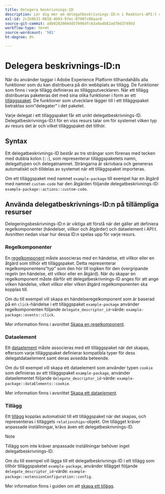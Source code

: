 ```yaml
---
title: Delegera beskrivnings-ID
description: Lär dig mer om delegatbeskrivnings-ID:n i Reaktors-API:t och hur de länkar resurser med tillägg.
exl-id: 2c2b9b31-0618-4b93-97ec-0798fc06aac0
source-git-commit: a8b0282004dd57096dfc63a9adb82ad70d37495d
workflow-type: tm+mt
source-wordcount: '501'
ht-degree: 0%

---
```


# Delegera beskrivnings-ID:n

När du använder taggar i Adobe Experience Platform tillhandahålls alla funktioner som du kan distribuera på din webbplats av tillägg. De funktioner som finns i varje tillägg definieras av tilläggsutvecklaren. När ett tillägg distribueras paketeras det med sina olika funktioner i form av ett [tilläggspaket](../endpoints/extension-packages.md). De funktioner som utvecklare lägger till i ett tilläggspaket betraktas som&quot;delegater&quot; i det paketet.

Varje delegat i ett tilläggspaket får ett unikt delegatbeskrivnings-ID. Delegatbeskrivnings-ID:t för en viss resurs talar om för systemet vilken typ av resurs det är och vilket tilläggspaket det tillhör.

## Syntax

Ett delegatbeskrivnings-ID består av tre strängar som förenas med tecken med dubbla kolon (`::`), som representerar tilläggspaketets namn, delegattypen och delegatnamnet. Strängarna är skrivbara och genereras automatiskt och tilldelas av systemet när ett tilläggspaket importeras.

Om ett tilläggspaket med namnet `example-package` till exempel har en åtgärd med namnet `custom-code` har den åtgärden följande delegatbeskrivnings-ID: `example-package::actions::custom-code`.

## Använda delegatbeskrivnings-ID:n på tillämpliga resurser

Delegeringsbeskrivnings-ID:n är viktiga att förstå när det gäller att definiera regelkomponenter (händelser, villkor och åtgärder) och dataelement i API:t. Avsnitten nedan visar hur dessa ID:n spelas upp för varje resurs.

### Regelkomponenter

En [regelkomponent](../endpoints/rule-components.md) måste associeras med en händelse, ett villkor eller en åtgärd som tillhör ett tilläggspaket. Detta representerar regelkomponentens&quot;typ&quot; som den hör till logiken för den övergripande regeln (en händelse, ett villkor eller en åtgärd). När du skapar en regelkomponent måste därför ett delegatbeskrivnings-ID anges för att ange vilken händelse, vilket villkor eller vilken åtgärd regelkomponenten ska kopplas till.

Om du till exempel vill skapa en händelseregelkomponent som är baserad på en `click`-händelse i ett tilläggspaket `example-package` använder regelkomponenten följande `delegate_descriptor_id`-värde: `example-package::events::click`.

Mer information finns i avsnittet [Skapa en regelkomponent](../endpoints/rule-components.md#create).

### Dataelement

Ett [dataelement](../endpoints/data-elements.md) måste associeras med ett tilläggspaket när det skapas, eftersom varje tilläggspaket definierar kompatibla typer för dess delegatdataelement samt deras avsedda beteende.

Om du till exempel vill skapa ett dataelement som använder typen `cookie` som definieras av ett tilläggspaket `example-package`, använder dataelementet följande `delegate_descriptor_id`-värde: `example-package::dataElements::cookie`.

Mer information finns i avsnittet [Skapa ett dataelement](../endpoints/data-elements.md#create).

### Tillägg

Ett [tillägg](../endpoints/extensions.md) kopplas automatiskt till ett tilläggspaket när det skapas, och representeras i tilläggets `relationships`-objekt. Om tillägget kräver anpassade inställningar, krävs även ett delegatbeskrivnings-ID.

>[!NOTE]
>
>Tillägg som inte kräver anpassade inställningar behöver inget delegatbeskrivnings-ID.

Om du till exempel vill lägga till ett delegatbeskrivnings-ID i ett tillägg som tillhör tilläggspaketet `example-package`, använder tillägget följande `delegate_descriptor_id`-värde: `example-package::extensionConfiguration::config`.

Mer information finns i guiden om att [skapa ett tillägg](../endpoints/extensions.md#create).
